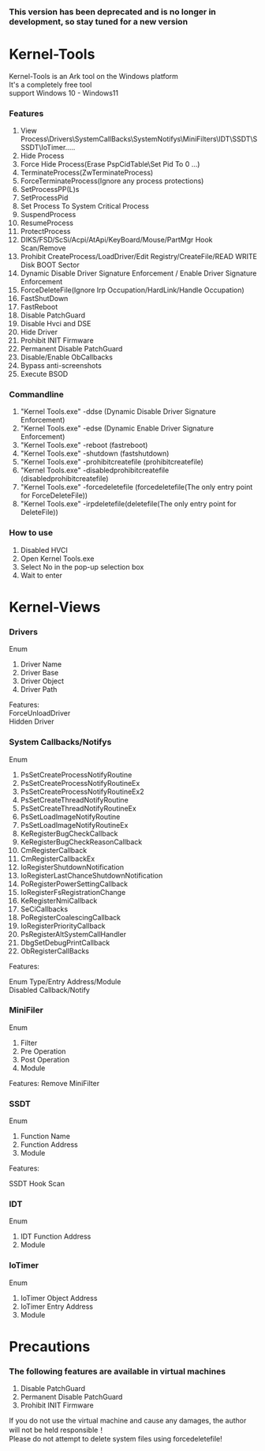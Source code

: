 ### This version has been deprecated and is no longer in development, so stay tuned for a new version





# Kernel-Tools
Kernel-Tools is an Ark tool on the Windows platform          
It's a completely free tool                
support Windows 10 - Windows11          


### Features

1. View Process\Drivers\SystemCallBacks\SystemNotifys\MiniFilters\IDT\SSDT\SSSDT\IoTimer.....
2. Hide Process
3. Force Hide Process(Erase PspCidTable\Set Pid To 0 ...)
4. TerminateProcess(ZwTerminateProcess)
5. ForceTerminateProcess(Ignore any process protections)
6. SetProcessPP(L)s
7. SetProcessPid
8. Set Process To System Critical Process
9. SuspendProcess
10. ResumeProcess
11. ProtectProcess
12. DIKS/FSD/ScSi/Acpi/AtApi/KeyBoard/Mouse/PartMgr Hook Scan/Remove
13. Prohibit CreateProcess/LoadDriver/Edit Registry/CreateFile/READ WRITE Disk BOOT Sector
14. Dynamic Disable Driver Signature Enforcement / Enable Driver Signature Enforcement
15. ForceDeleteFile(Ignore Irp Occupation/HardLink/Handle Occupation)
16. FastShutDown
17. FastReboot
18. Disable PatchGuard
19. Disable Hvci and DSE
20. Hide Driver
21. Prohibit INIT Firmware
22. Permanent Disable PatchGuard
23. Disable/Enable ObCallbacks
24. Bypass anti-screenshots
25. Execute BSOD


### Commandline

1. "Kernel Tools.exe" -ddse (Dynamic Disable Driver Signature Enforcement)
2. "Kernel Tools.exe" -edse (Dynamic Enable Driver Signature Enforcement)
3. "Kernel Tools.exe" -reboot (fastreboot)
4. "Kernel Tools.exe" -shutdown (fastshutdown)
5. "Kernel Tools.exe" -prohibitcreatefile (prohibitcreatefile)
6. "Kernel Tools.exe" -disabledprohibitcreatefile (disabledprohibitcreatefile)
7. "Kernel Tools.exe" -forcedeletefile (forcedeletefile(The only entry point for ForceDeleteFile))
8. "Kernel Tools.exe" -irpdeletefile(deletefile(The only entry point for DeleteFile))


### How to use

1. Disabled HVCI
2. Open Kernel Tools.exe
3. Select No in the pop-up selection box
4. Wait to enter


# Kernel-Views
### Drivers
Enum                  
1. Driver Name
2. Driver Base
3. Driver Object
4. Driver Path

Features:                    
ForceUnloadDriver   
Hidden Driver                                                


### System Callbacks/Notifys
Enum       
1. PsSetCreateProcessNotifyRoutine
2. PsSetCreateProcessNotifyRoutineEx
3. PsSetCreateProcessNotifyRoutineEx2
4. PsSetCreateThreadNotifyRoutine
5. PsSetCreateThreadNotifyRoutineEx
6. PsSetLoadImageNotifyRoutine
7. PsSetLoadImageNotifyRoutineEx
8. KeRegisterBugCheckCallback
9. KeRegisterBugCheckReasonCallback
10. CmRegisterCallback
11. CmRegisterCallbackEx
12. IoRegisterShutdownNotification
13. IoRegisterLastChanceShutdownNotification
14. PoRegisterPowerSettingCallback
15. IoRegisterFsRegistrationChange
16. KeRegisterNmiCallback
17. SeCiCallbacks
18. PoRegisterCoalescingCallback
19. IoRegisterPriorityCallback
20. PsRegisterAltSystemCallHandler
21. DbgSetDebugPrintCallback
22. ObRegisterCallBacks

Features:

Enum Type/Entry Address/Module  
Disabled Callback/Notify    



### MiniFiler
Enum      
1. Filter
2. Pre Operation
3. Post Operation
4. Module

Features:
Remove MiniFilter                 


### SSDT
Enum                 
1. Function Name
2. Function Address
3. Module

Features:

SSDT Hook Scan

### IDT
Enum         
1. IDT Function Address
2. Module


### IoTimer
Enum           
1. IoTimer Object Address
2. IoTimer Entry Address
3. Module






# Precautions

### The following features are available in virtual machines

1. Disable PatchGuard
2. Permanent Disable PatchGuard
3. Prohibit INIT Firmware

If you do not use the virtual machine and cause any damages, the author will not be held responsible！                           
Please do not attempt to delete system files using forcedeletefile!
